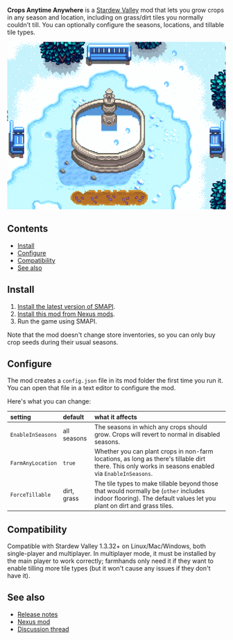 **Crops Anytime Anywhere** is a [Stardew Valley](http://stardewvalley.net/) mod that lets you grow
crops in any season and location, including on grass/dirt tiles you normally couldn't till. You can
optionally configure the seasons, locations, and tillable tile types.

![](screenshot.gif)

## Contents
* [Install](#install)
* [Configure](#configure)
* [Compatibility](#compatibility)
* [See also](#see-also)

## Install
1. [Install the latest version of SMAPI](https://smapi.io/).
2. [Install this mod from Nexus mods](https://www.nexusmods.com/stardewvalley/mods/3000).
3. Run the game using SMAPI.

Note that the mod doesn't change store inventories, so you can only buy crop seeds during their
usual seasons.

## Configure
The mod creates a `config.json` file in its mod folder the first time you run it. You can open that
file in a text editor to configure the mod.

Here's what you can change:

setting              | default     | what it affects
:------------------- | :---------- | :------------------
`EnableInSeasons`    | all seasons | The seasons in which any crops should grow. Crops will revert to normal in disabled seasons.
`FarmAnyLocation`    | `true`      | Whether you can plant crops in non-farm locations, as long as there's tillable dirt there. This only works in seasons enabled via `EnableInSeasons`.
`ForceTillable`      | dirt, grass | The tile types to make tillable beyond those that would normally be (`other` includes indoor flooring). The default values let you plant on dirt and grass tiles.

## Compatibility
Compatible with Stardew Valley 1.3.32+ on Linux/Mac/Windows, both single-player and multiplayer. In
multiplayer mode, it must be installed by the main player to work correctly; farmhands only need it
if they want to enable tilling more tile types (but it won't cause any issues if they don't have
it).

## See also
* [Release notes](release-notes.md)
* [Nexus mod](https://www.nexusmods.com/stardewvalley/mods/3000)
* [Discussion thread](https://community.playstarbound.com/threads/crops-anytime-anywhere.150585/)
